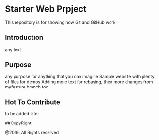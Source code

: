 # Starter Web Prpject
This repository is for showing how Git and GitHub work
## Introduction
any text
## Purpose
any purpose for anything that you can imagine 
Sample website with plenty of files for demos
Adding more text for rebasing, then more changes from myfeature branch too

## Hot To Contribute
to be added later

##CopyRight

@2019. All Rights reserved